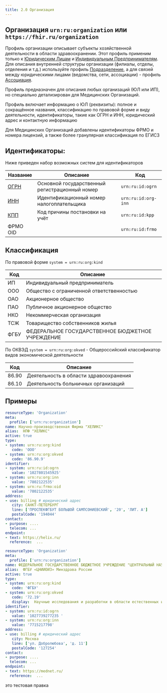 ```yaml
---
title: 2.0 Организация
---
```


## Организация `urn:ru:organization` или `https://fhir.ru/organization`

Профиль организации описывает субъекты хозяйственной деятельности в области здравоохранении. 
Этот профиль применим только к  [Юридическим Лицам](http://www.consultant.ru/document/cons_doc_LAW_5142/68642eb1daeec13480d8f283f27bc14b42b929df/) 
и [Индивидуальным Предпринимателям](). Для описания внутренней структуры организации (филиалы, отделы, отделения и т.д.) используйте профиль [Подразделение](),
а для связей между юридическими лицами (ведомства, сети, ассоциации) - профиль [Ассоциация]().

Профиль  предназначен для описания любых организаций (ЮЛ или ИП), но специально детализирован для Медицинских Организаций.

Профиль включает информацию о ЮЛ (реквизиты): полное и сокращённое названия, 
классификацию по правовой форме и виду деятельности, идентификаторы, такие как ОГРН и ИНН, юридический адрес и контактную информацию

Для Медицинских Организаций  добавлены идентификаторы  ФРМО и номера лицензий, а также более гранулярная классификация по ЕГИСЗ

## Идентификаторы:

Ниже приведен набор возможных систем для идентификаторов

| Название  | Описание  | Код |
| ------------- | ------------- |------------- |
| [ОГРН ](https://ru.wikipedia.org/wiki/%D0%9E%D1%81%D0%BD%D0%BE%D0%B2%D0%BD%D0%BE%D0%B9_%D0%B3%D0%BE%D1%81%D1%83%D0%B4%D0%B0%D1%80%D1%81%D1%82%D0%B2%D0%B5%D0%BD%D0%BD%D1%8B%D0%B9_%D1%80%D0%B5%D0%B3%D0%B8%D1%81%D1%82%D1%80%D0%B0%D1%86%D0%B8%D0%BE%D0%BD%D0%BD%D1%8B%D0%B9_%D0%BD%D0%BE%D0%BC%D0%B5%D1%80)  | Основной государственный регистрационный номер | `urn:ru:id:ogrn` |
| [ИНН](https://ru.wikipedia.org/wiki/%D0%98%D0%B4%D0%B5%D0%BD%D1%82%D0%B8%D1%84%D0%B8%D0%BA%D0%B0%D1%86%D0%B8%D0%BE%D0%BD%D0%BD%D1%8B%D0%B9_%D0%BD%D0%BE%D0%BC%D0%B5%D1%80_%D0%BD%D0%B0%D0%BB%D0%BE%D0%B3%D0%BE%D0%BF%D0%BB%D0%B0%D1%82%D0%B5%D0%BB%D1%8C%D1%89%D0%B8%D0%BA%D0%B0)  |  Идентификационный номер налогоплательщика |  `urn:ru:id:org-inn`  |
| [КПП](https://ru.wikipedia.org/wiki/%D0%98%D0%B4%D0%B5%D0%BD%D1%82%D0%B8%D1%84%D0%B8%D0%BA%D0%B0%D1%86%D0%B8%D0%BE%D0%BD%D0%BD%D1%8B%D0%B9_%D0%BD%D0%BE%D0%BC%D0%B5%D1%80_%D0%BD%D0%B0%D0%BB%D0%BE%D0%B3%D0%BE%D0%BF%D0%BB%D0%B0%D1%82%D0%B5%D0%BB%D1%8C%D1%89%D0%B8%D0%BA%D0%B0#%D0%9A%D0%BE%D0%B4_%D0%BF%D1%80%D0%B8%D1%87%D0%B8%D0%BD%D1%8B_%D0%BF%D0%BE%D1%81%D1%82%D0%B0%D0%BD%D0%BE%D0%B2%D0%BA%D0%B8_%D0%BD%D0%B0_%D1%83%D1%87%D1%91%D1%82_(%D0%9A%D0%9F%D0%9F))   |  Код причины постановки на учёт   |  `urn:ru:id:kpp` |
| ФРМО OID | |  `urn:ru:id:frmo` |



## Классификация

По правовой форме `system = urn:ru:org:kind`

| Код  | Описание |
| ------------- | ------------- |
| ИП |  Индивидуальный предприниматель |
| ООО  | Общество с ограниченной ответственностью  |
| ОАО  | Акционерное общество |
| ПАО | Публичное акционерное общество |
| НКО |  Некоммерческая организация |
| ТСЖ | Товарищество собственников жилья |
| ФГБУ | ФЕДЕРАЛЬНОЕ ГОСУДАРСТВЕННОЕ БЮДЖЕТНОЕ УЧРЕЖДЕНИЕ |

По ОКВЭД   `system = urn:ru:org:okved` - Общероссийский классификатор видов экономической деятельности

| Код  | Описание |
| ------------- | ------------- |
| 86.90 |  Деятельность в области здравоохранения |
| 86.10  |  Деятельность больничных организаций  |


## Примеры

```yaml
resourceType: 'Organization'
meta:
  profile: ['urn:ru:organization']
name: Научно-производственная Фирма "ХЕЛИКС"
alias:  НПФ "ХЕЛИКС"
active: true
type:
- system: urn:ru:org:kind
   code: 'ООО'
- system: urn:ru:org:okved
   code: '86.90.9'
identifier:
- system: urn:ru:id:ogrn
   value: '1027801545925'
- system: urn:ru:org:inn
   value: '7802122535'
- system: urn:ru:frmo:oid
   value: '7802122535'
address:
- use: billing # юридический адрес
   city: САНКТ-ПЕТЕРБУРГ
   line: ['ПРОСПЕКФГБУТ БОЛЬШОЙ САМПСОНИЕВСКИЙ', '20', 'ЛИТ. А']
   postalCode: '194044'
contact:
- purpose: ....
  telecom: ...
endpoint:
- text: https://helix.ru/
  reference:  ...
```

```yaml
resourceType: 'Organization'
meta:
  profile: ['urn:ru:organization']
name: ФЕДЕРАЛЬНОЕ ГОСУДАРСТВЕННОЕ БЮДЖЕТНОЕ УЧРЕЖДЕНИЕ "ЦЕНТРАЛЬНЫЙ НАУЧНО-ИССЛЕДОВАТЕЛЬСКИЙ ИНСТИТУТ ОРГАНИЗАЦИИ И ИНФОРМАТИЗАЦИИ ЗДРАВООХРАНЕНИЯ" МИНИСТЕРСТВА ЗДРАВООХРАНЕНИЯ РОССИЙСКОЙ ФЕДЕРАЦИИ
alias:  ФГБУ «ЦНИИОИЗ» Минздрава России
active: true
type:
- system: urn:ru:org:kind
   code: 'ФГБУ'
- system: urn:ru:org:okved
   code: '72.19'
   display:  Научные исследования и разработки в области естественных и технических наук
identifier:
- system: urn:ru:id:ogrn
   value: '1027739277235 '
- system: urn:ru:org:inn
   value: '7715217798'
address:
- use: billing # юридический адрес
   city: Москва
   line: ['ул. Добролюбова', 'д. 11']
   postalCode: '127254'
contact:
- purpose: ....
  telecom: ...
endpoint:
- text: https://mednet.ru/
  reference:  ...
```
это тестовая правка
